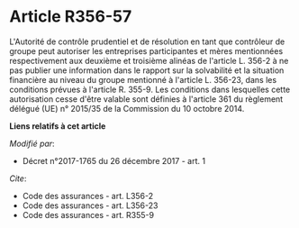 # Article R356-57

L'Autorité de contrôle prudentiel et de résolution en tant que contrôleur de groupe peut autoriser les entreprises
participantes et mères mentionnées respectivement aux deuxième et troisième alinéas de l'article L. 356-2 à ne pas publier
une information dans le rapport sur la solvabilité et la situation financière au niveau du groupe mentionné à l'article L.
356-23, dans les conditions prévues à l'article R. 355-9. Les conditions dans lesquelles cette autorisation cesse d'être
valable sont définies à l'article 361 du règlement délégué (UE) n° 2015/35 de la Commission du 10 octobre 2014.

**Liens relatifs à cet article**

_Modifié par_:

  - Décret n°2017-1765 du 26 décembre 2017 - art. 1

_Cite_:

  - Code des assurances - art. L356-2
  - Code des assurances - art. L356-23
  - Code des assurances - art. R355-9
